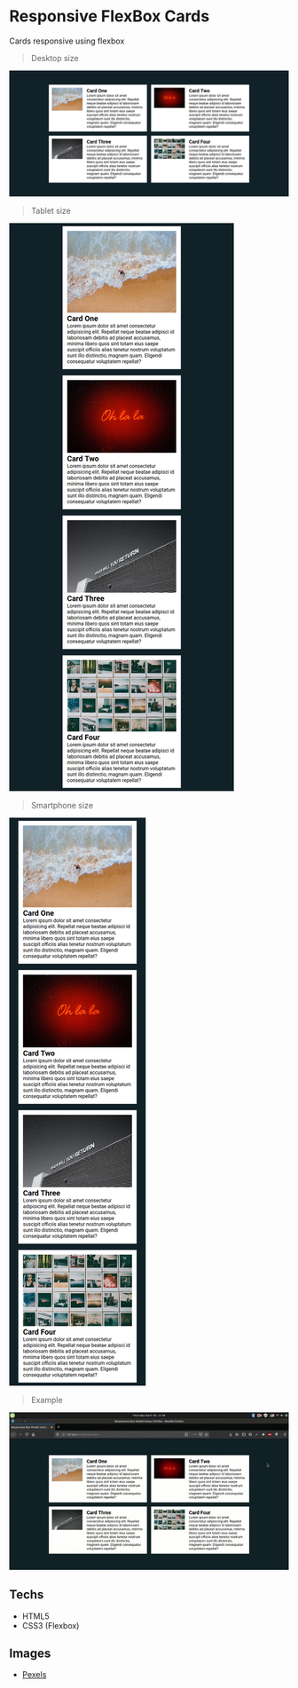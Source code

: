 # Responsive FlexBox Cards

Cards responsive using flexbox

> Desktop size

![Desktop Size](prints/desktopsize.png)

> Tablet size

![Tablet](prints/tabletsize.png)

> Smartphone size

![Smartphone size](prints/smartphonesize.png)

> Example

![Gif Screen](prints/gif/cards.gif)

## Techs

- HTML5
- CSS3 (Flexbox)

## Images

- [Pexels](https://www.pexels.com/)
